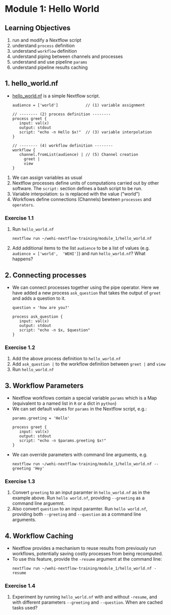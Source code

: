 # Module 1: Hello World

## Learning Objectives
1. run and modify a Nextflow script
2. understand `process` definition
4. understand `workflow` definition
5. understand piping between channels and processes
6. understand and use pipeline `params`
6. understand pipeline results caching

## 1. hello_world.nf

* [hello_world.nf](hello_world.nf) is a simple Nextflow script.
   ```nextflow
   audience = ['world']            // (1) variable assignment

   // -------- (2) process definition --------
   process greet {
      input: val(x) 
      output: stdout
      script: "echo -n Hello $x!"  // (3) variable interpolation
   }

   // -------- (4) workflow definition --------
   workflow {
      channel.fromList(audience) | // (5) Channel creation
        greet | 
        view  
   }
   ```
1. We can assign variables as usual
2. Nextflow processes define units of computations carried out by other software. The `script:` section defines a bash script to be run.
3. Variable interpolation: `$x` is replaced with the value ("world")
4. Workflows define connections (Channels) bewteen `processes` and `operators`.
### **Exercise 1.1**
1. Run `hello_world.nf`
   ```
   nextflow run ~/wehi-nextflow-training/module_1/hello_world.nf
   ```
2. Add additional items to the list `audience` to be a list of values (e.g. `audience = ['world',  'WEHI']`) and run `hello_world.nf`? What happens?


## 2. Connecting processes
* We can connect processes together using the pipe operator. Here we have added a new process `ask_question` that takes the output of `greet` and adds a question to it.

   ```nextflow
   question = 'how are you?'

   process ask_question {
      input: val(x)
      output: stdout
      script: "echo -n $x, $question"
   }
   ```
### **Exercise 1.2**
1. Add the above process definition to `hello_world.nf`
2. Add `ask_question |` to the workflow definition between `greet |` and `view`
3. Run `hello_world.nf`

## 3. Workflow Parameters
* Nextflow workflows contain a special variable `params` which is a Map (equivalent to a named list in `R` or a dict in `python`)
* We can set default values for `params` in the Nextflow script, e.g.:
   ```nextflow
   params.greeting = 'Hello'

   process greet {
      input: val(x)
      output: stdout
      script: "echo -n $params.greeting $x!"
   }
   ```
* We can override parameters with command line arguments, e.g.
   ```
   nextflow run ~/wehi-nextflow-training/module_1/hello_world.nf --greeting 'Hey'
   ```
### **Exercise 1.3**
1. Convert `greeting` to an input paramter in `hello_world.nf` as in the example above. Run `hello world.nf`, providing `--greeting` as a command line arguemnt.
2. Also convert `question` to an input paramter. Run `hello world.nf`, providing both `--greeting` and `--question` as a command line arguments.

## 4. Workflow Caching
* Nextflow provides a mechanism to reuse results from previously run workflows, potentially saving costly processes from being recomputed.
* To use this feature, provide the `-resume` argument at the command line:
   ```
   nextflow run ~/wehi-nextflow-training/module_1/hello_world.nf -resume
   ```

### **Exercise 1.4**
1. Experiment by running `hello_world.nf` with and without `-resume`, and with different parameters `--greeting` and `--question`. When are cached tasks used?
